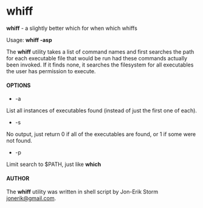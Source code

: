 # whiff
**whiff** - a slightly better which for when which whiffs

Usage: **whiff -asp**

The **whiff** utility takes a list of command names and first searches the path for each executable file that would be run had these commands actually been invoked. If it finds none, it searches the filesystem for all executables the user has permission to execute.

#### OPTIONS
* -a

List all instances of executables found (instead of just the first one of each).
* -s

No output, just return 0 if all of the executables are found, or 1 if some were not found.
* -p

Limit search to $PATH, just like **which**
#### AUTHOR
The **whiff** utility was written in shell script by Jon-Erik Storm <jonerik@gmail.com>.
